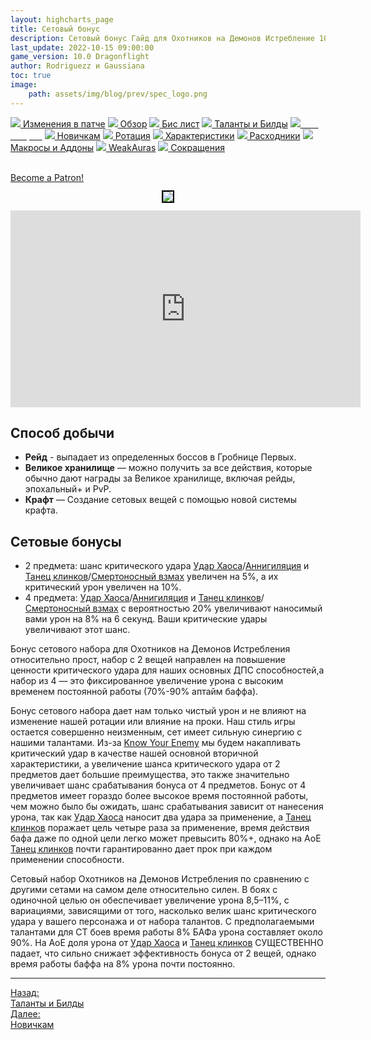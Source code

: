 ```yaml
---
layout: highcharts_page
title: Сетовый бонус
description: Сетовый бонус Гайд для Охотников на Демонов Истребление 10.0 PvE Dragonflight
last_update: 2022-10-15 09:00:00
game_version: 10.0 Dragonflight 
author: Rodriguezz и Gaussiana
toc: true
image:
    path: assets/img/blog/prev/spec_logo.png
---
```


<div id="smooth-nav-outer">
<a href="{{ site.url }}/guide/havoc/changes-patch.html"><img src="https://wow.zamimg.com/images/wow/icons/medium/inv_misc_spyglass_02.jpg"> Изменения в патче</a>
<a href="{{ site.url }}/guide/havoc/overview.html"><img src="https://wow.zamimg.com/images/wow/icons/medium/inv_misc_spyglass_02.jpg"> Обзор</a>
<a href="{{ site.url }}/guide/havoc/gear.html"><img src="https://wow.zamimg.com/images/wow/icons/medium/inv_chest_chain_03.jpg"> Бис лист</a>
<a href="{{ site.url }}/guide/havoc/talent-builds.html"><img src="https://wow.zamimg.com/images/wow/icons/medium/ability_marksmanship.jpg"> Таланты и Билды</a>
<a href="{{ site.url }}/guide/havoc/set-bonuses.html"><img src="https://wow.zamimg.com/images/wow/icons/medium/wow_token01.jpg"><span style="color: white;"> Сет бонусы</span></a>
<a href="{{ site.url }}/guide/havoc/beginners.html"><img src="https://wow.zamimg.com/images/wow/icons/medium/spell_lifegivingseed.jpg"> Новичкам</a>
<a href="{{ site.url }}/guide/havoc/rotation-priority.html"><img src="https://wow.zamimg.com/images/wow/icons/medium/spell_mekkatorque_bot_bluegear.jpg"> Ротация</a>
<a href="{{ site.url }}/guide/havoc/stats.html"><img src="https://wow.zamimg.com/images/wow/icons/medium/inv_inscription_80_warscroll_intellect.jpg"> Характеристики</a>
<a href="{{ site.url }}/guide/havoc/consumables.html"><img src="https://wow.zamimg.com/images/wow/icons/medium/inv_potion_92.jpg"> Расходники</a>
<a href="{{ site.url }}/guide/havoc/macros-addons.html"><img src="https://wow.zamimg.com/images/wow/icons/medium/inv_eng_gearspringparts.jpg"> Макросы и Аддоны</a>
<a href="{{ site.url }}/guide/havoc/weakauras.html"><img src="https://wow.zamimg.com/images/wow/icons/medium/spell_holy_auramastery.jpg"> WeakAuras</a>
<a href="{{ site.url }}/guide/havoc/common-terms.html"><img src="https://wow.zamimg.com/images/wow/icons/medium/ui_chat.jpg"> Сокращения</a>
</div>
<br>

<a href="https://www.patreon.com/bePatron?u=43917749"  data-patreon-widget-type="become-patron-button">Become a Patron!</a><script async src="https://c6.patreon.com/becomePatronButton.bundle.js"></script>

<p align="center" width="100%"> <img src="{{ site.url }}/assets/img/guide/havoc/dragonflight/1079717.jpg" style="outline: 2px solid #000;"> </p>

<div class="video-container">
<iframe src="https://www.wowhead.com/video-stream/240748-df-dh-s1-mythic" height="315" width="560" allowfullscreen="" frameborder="0">
</iframe>
</div> 

## Способ добычи

* **Рейд** - выпадает из определенных боссов в Гробнице Первых.
* **Великое хранилище** — можно получить за все действия, которые обычно дают награды за Великое хранилище, включая рейды, эпохальный+ и PvP.
* **Крафт** — Создание сетовых вещей с помощью новой системы крафта.

## Сетовые бонусы

* 2 предмета: шанс критического удара [Удар Хаоса](https://ru.wowhead.com/spell=162794/)/[Аннигиляция](https://ru.wowhead.com/spell=201427) и [Танец клинков](https://ru.wowhead.com/spell=188499)/[Смертоносный взмах](https://www.wowhead.com/spell=210152) увеличен на 5%, а их критический урон увеличен на 10%.
* 4 предмета: [Удар Хаоса](https://ru.wowhead.com/spell=162794/)/[Аннигиляция](https://ru.wowhead.com/spell=201427) и [Танец клинков](https://ru.wowhead.com/spell=188499)/[Смертоносный взмах](https://www.wowhead.com/spell=210152) с вероятностью 20% увеличивают наносимый вами урон на 8% на 6 секунд. Ваши критические удары увеличивают этот шанс.

Бонус сетового набора для Охотников на Демонов Истребления относительно прост, набор с 2 вещей направлен на повышение ценности критического удара для наших основных ДПС способностей,а набор из 4 — это фиксированное увеличение урона с высоким временем постоянной работы (70%-90% аптайм баффа).

Бонус сетового набора дает нам только чистый урон и не влияют на изменение нашей ротации или влияние на проки. Наш стиль игры остается совершенно неизменным, сет имеет сильную синергию с нашими талантами. Из-за [Know Your Enemy](https://www.wowhead.com/beta/spell=388118/) мы будем накапливать критический удар в качестве нашей основной вторичной характеристики, а увеличение шанса критического удара от 2 предметов дает большие преимущества, это также значительно увеличивает шанс срабатывания бонуса от 4 предметов. Бонус от 4 предметов имеет гораздо более высокое время постоянной работы, чем можно было бы ожидать, шанс срабатывания зависит от нанесения урона, так как [Удар Хаоса](https://ru.wowhead.com/spell=162794/) наносит два удара за применение, а [Танец клинков](https://ru.wowhead.com/spell=188499) поражает цель четыре раза за применение, время действия бафа даже по одной цели легко может превысить 80%+, однако на АоЕ [Танец клинков](https://ru.wowhead.com/spell=188499) почти гарантированно дает прок при каждом применении способности.

Сетовый набор Охотников на Демонов Истребления по сравнению с другими сетами на самом деле относительно силен. В боях с одиночной целью он обеспечивает увеличение урона 8,5–11%, с вариациями, зависящими от того, насколько велик шанс критического удара у вашего персонажа и от набора талантов. С предполагаемыми талантами для СТ боев время работы 8% БАФа урона составляет около 90%. На AoE доля урона от [Удар Хаоса](https://ru.wowhead.com/spell=162794/) и [Танец клинков](https://ru.wowhead.com/spell=188499) СУЩЕСТВЕННО падает, что сильно снижает эффективность бонуса от 2 вещей, однако время работы баффа на 8% урона почти постоянно.

<hr>

<div class="minibox minibox-left"><a href="{{ site.url }}/guide/havoc/talent-builds.html">Назад:<br>Таланты и Билды</a></div> 
<div class="minibox"><a href="{{ site.url }}/guide/havoc/beginners.html">Далее:<br>Новичкам</a></div>

<br>